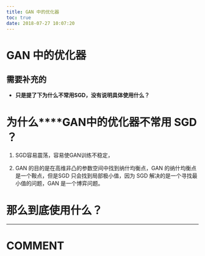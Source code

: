 ```yaml
---
title: GAN 中的优化器
toc: true
date: 2018-07-27 10:07:20
---
```

# GAN 中的优化器



## 需要补充的

* **只是提了下为什么不常用SGD，没有说明具体使用什么？**



# **为什么****GAN中的优化器不常用 ****S****GD ？**

  1. SGD容易震荡，容易使GAN训练不稳定，


  2. GAN 的目的是在高维非凸的参数空间中找到纳什均衡点，GAN 的纳什均衡点是一个鞍点，但是SGD 只会找到局部极小值，因为 SGD 解决的是一个寻找最小值的问题，GAN 是一个博弈问题。




# 那么到底使用什么？




















* * *





# COMMENT
